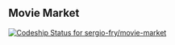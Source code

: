 ## Movie Market

[ ![Codeship Status for sergio-fry/movie-market](https://app.codeship.com/projects/947f9500-8368-0134-afd0-5a6e1cd0be7b/status?branch=master)](https://app.codeship.com/projects/182791)
